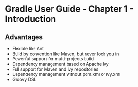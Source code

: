 # Gradle User Guide - Chapter 1 - Introduction

## Advantages

+ Flexible like Ant
+ Build by convention like Maven, but never lock you in
+ Powerful support for multi-projects build
+ Dependency management based on Apache Ivy
+ Full support for Maven and Ivy repositories
+ Dependency management without pom.xml or ivy.xml
+ Groovy DSL
